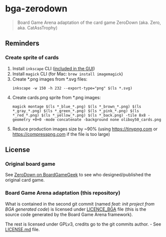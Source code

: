 # bga-zerodown

> Board Game Arena adaptation of the card game ZeroDown (aka. Zero, aka. CatAssTrophy)

## Reminders

### Create sprite of cards

1. Install `inkscape` CLI ([included in the GUI](https://inkscape.org/release))
1. Install `magick` CLI (for Mac: `brew install imagemagick`)
1. Create *.png images from *.svg files:
   ```shell
   inkscape -w 150 -h 232 --export-type="png" $(ls *.svg)
   ```
1. Create cards.png sprite from *.png images:
   ```shell
   magick montage $(ls *_blue_*.png) $(ls *_brown_*.png) $(ls *_gray_*.png) $(ls *_green_*.png) $(ls *_pink_*.png) $(ls *_red_*.png) $(ls *_yellow_*.png) $(ls *_back.png) -tile 8x8 -geometry +0+0 -mode concatenate -background none oliboy50_cards.png
   ```
1. Reduce production images size by ~90% (using https://tinypng.com or https://compresspng.com if the file is too large)

## License

### Original board game

See [ZeroDown on BoardGameGeek](https://boardgamegeek.com/boardgame/651/zero-down) to see who designed/published the original card game.

### Board Game Arena adaptation (this repository)

What is contained in the second git commit (named _feat: init project from BGA generated code_) is licensed under [LICENCE_BGA](LICENCE_BGA) file (this is the source code generated by the Board Game Arena framework).

The rest is licensed under GPLv3, credits go to the git commits author. - See [LICENSE.md](LICENSE.md) file.
